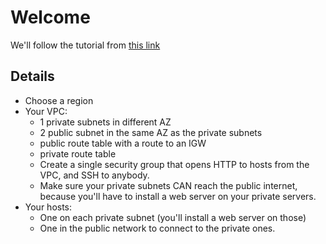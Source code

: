 # Welcome

We'll follow the tutorial from [this 
link](https://docs.aws.amazon.com/elasticloadbalancing/latest/classic/elb-getting-started.html)

## Details
- Choose a region
- Your VPC:
  - 1 private subnets in different AZ
  - 2 public subnet in the same AZ as the private subnets
  - public route table with a route to an IGW
  - private route table
  - Create a single security group that opens HTTP to hosts from the VPC, and SSH to anybody.
  - Make sure your private subnets CAN reach the public internet, because you'll have to install a web server on your 
private servers.
- Your hosts:
  - One on each private subnet (you'll install a web server on those) 
  - One in the public network to connect to the private ones.

